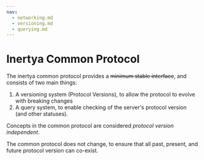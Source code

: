 ```yaml
---
nav:
  - networking.md
  - versioning.md
  - querying.md
---
```


# Inertya Common Protocol

The inertya common protocol provides a ~~minimum stable interface~~, and 
consists of two main things:
1. A versioning system (Protocol Versions), to allow the protocol to evolve 
with breaking changes
2. A query system, to enable checking of the server's protocol version (and 
other statuses).

Concepts in the common protocol are considered *protocol version independent*.

The common protocol does not change, to ensure that all past, present, and 
future protocol version can co-exist.
